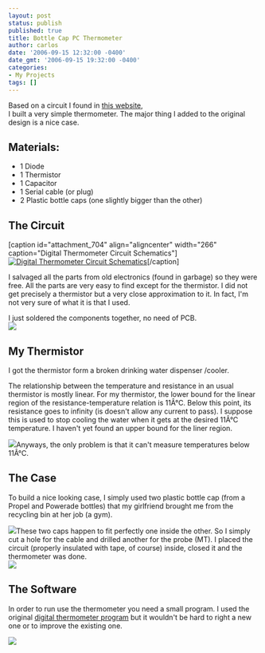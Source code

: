 ```yaml
---
layout: post
status: publish
published: true
title: Bottle Cap PC Thermometer
author: carlos
date: '2006-09-15 12:32:00 -0400'
date_gmt: '2006-09-15 19:32:00 -0400'
categories:
- My Projects
tags: []
---
```

Based on a circuit I found in [this website](http://web.archive.org/web/20040215182109/http://www.electronics-lab.com/projects/pc/013/index.html "Wayback Machine Link"),  
I built a very simple thermometer. The major thing I added to the original design is a nice case.

## Materials:

*   1 Diode
*   1 Thermistor
*   1 Capacitor
*   1 Serial cable (or plug)
*   2 Plastic bottle caps (one slightly bigger than the other)

## The Circuit

\[caption id="attachment_704" align="aligncenter" width="266" caption="Digital Thermometer Circuit Schematics"\][![Digital Thermometer Circuit Schematics](http://carlitoscontraptions.com/wp-content/uploads/2006/09/shema.jpg "Digital Thermometer Circuit Schematics")](http://carlitoscontraptions.com/wp-content/uploads/2006/09/shema.jpg)\[/caption\]

I salvaged all the parts from old electronics (found in garbage) so they were free. All the parts are very easy to find except for the thermistor. I did not get precisely a thermistor but a very close approximation to it. In fact, I'm not very sure of what it is that I used.

I just soldered the components together, no need of PCB.  
[![](http://carlitoscontraptions.com/wp-content/uploads/blogger/blogger/4122/3639/200/thermometer%20circuit.jpg)](http://carlitoscontraptions.com/wp-content/uploads/blogger/blogger/4122/3639/1600/thermometer%20circuit.jpg)

## My Thermistor

I got the thermistor form a broken drinking water dispenser /cooler.

The relationship between the temperature and resistance in an usual thermistor is mostly linear. For my thermistor, the lower bound for the linear region of the resistance-temperature relation is 11Â°C. Below this point, its resistance goes to infinity (is doesn't allow any current to pass). I suppose this is used to stop cooling the water when it gets at the desired 11Â°C temperature. I haven't yet found an upper bound for the liner region.

[![](http://carlitoscontraptions.com/wp-content/uploads/blogger/blogger/4122/3639/200/thermometer%20extended.jpg)](http://carlitoscontraptions.com/wp-content/uploads/blogger/blogger/4122/3639/1600/thermometer%20extended.jpg)Anyways, the only problem is that it can't measure temperatures below 11Â°C.

## The Case

To build a nice looking case, I simply used two plastic bottle cap (from a Propel and Powerade bottles) that my girlfriend brought me from the recycling bin at her job (a gym).

[![](http://photos1.blogger.com/blogger/4122/3639/320/thermometer.2.jpg)](http://photos1.blogger.com/blogger/4122/3639/1600/thermometer.2.jpg)These two caps happen to fit perfectly one inside the other. So I simply cut a hole for the cable and drilled another for the probe (MT). I placed the circuit (properly insulated with tape, of course) inside, closed it and the thermometer was done.  
[![](http://photos1.blogger.com/blogger/4122/3639/200/thermometer%20inside.jpg)](http://photos1.blogger.com/blogger/4122/3639/1600/thermometer%20inside.jpg)

## The Software

In order to run use the thermometer you need a small program. I used the original [digital thermometer program](http://carlitoscontraptions.com/wp-content/uploads/2006/09/tempmeter.zip) but it wouldn't be hard to right a new one or to improve the existing one.

[![](http://photos1.blogger.com/blogger/4122/3639/200/thermometer%20full.jpg)](http://photos1.blogger.com/blogger/4122/3639/1600/thermometer%20full.jpg)